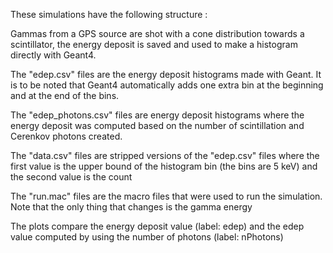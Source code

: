 These simulations have the following structure :

Gammas from a GPS source are shot with a cone distribution towards a scintillator,
the energy deposit is saved and used to make a histogram directly with Geant4.

The "edep.csv" files are the energy deposit histograms made with Geant. It is to be noted
that Geant4 automatically adds one extra bin at the beginning and at the end of the bins.

The "edep_photons.csv" files are energy deposit histograms where the energy deposit was
computed based on the number of scintillation and Cerenkov photons created.

The "data.csv" files are stripped versions of the "edep.csv" files where the first value
is the upper bound of the histogram bin (the bins are 5 keV) and the second value is the count

The "run.mac" files are the macro files that were used to run the simulation. Note that the only thing that changes is the gamma energy

The plots compare the energy deposit value (label: edep) and the edep value computed by using the number of photons (label: nPhotons)
